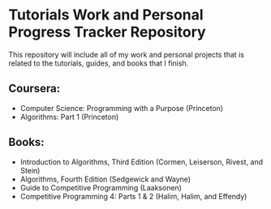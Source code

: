 # Tutorials Work and Personal Progress Tracker Repository
This repository will include all of my work and personal projects that is related to the tutorials, guides, and books that I finish.

## Coursera:
- Computer Science: Programming with a Purpose (Princeton)
- Algorithms: Part 1 (Princeton)

## Books:
- Introduction to Algorithms, Third Edition (Cormen, Leiserson, Rivest, and Stein)
- Algorithms, Fourth Edition (Sedgewick and Wayne)
- Guide to Competitive Programming (Laaksonen)
- Competitive Programming 4: Parts 1 & 2 (Halim, Halim, and Effendy)